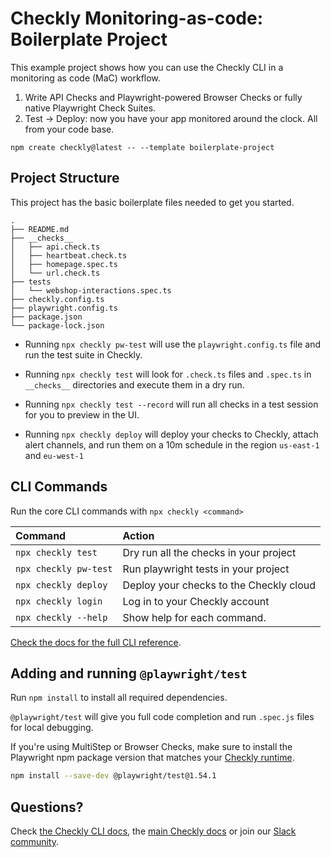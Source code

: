 # Checkly Monitoring-as-code: Boilerplate Project

This example project shows how you can use the Checkly CLI in a monitoring as code (MaC) workflow.

1. Write API Checks and Playwright-powered Browser Checks or fully native Playwright Check Suites.
2. Test -> Deploy: now you have your app monitored around the clock. All from your code base.

```
npm create checkly@latest -- --template boilerplate-project
```

## Project Structure

This project has the basic boilerplate files needed to get you started.

```
.
├── README.md
├── __checks__
│   ├── api.check.ts
│   ├── heartbeat.check.ts
│   ├── homepage.spec.ts
│   └── url.check.ts
├── tests
│   └── webshop-interactions.spec.ts
├── checkly.config.ts
├── playwright.config.ts
├── package.json
└── package-lock.json
```
- Running `npx checkly pw-test` will use the `playwright.config.ts` file and run the test suite in Checkly.

- Running `npx checkly test` will look for `.check.ts` files and `.spec.ts` in `__checks__` directories and execute them in a dry run.

- Running `npx checkly test --record` will run all checks in a test session for you to preview in the UI.

- Running `npx checkly deploy` will deploy your checks to Checkly, attach alert channels, and run them on a 10m schedule in the
region `us-east-1` and `eu-west-1`

## CLI Commands

Run the core CLI commands with `npx checkly <command>`

| Command              | Action                                           |
|:---------------------|:-------------------------------------------------|
| `npx checkly test`   | Dry run all the checks in your project           |
| `npx checkly pw-test`| Run playwright tests in your project             |
| `npx checkly deploy` | Deploy your checks to the Checkly cloud          |
| `npx checkly login`  | Log in to your Checkly account                   |
| `npx checkly --help` | Show help for each command.                      |

[Check the docs for the full CLI reference](https://www.checklyhq.com/docs/cli/command-line-reference/).

## Adding and running `@playwright/test`

Run `npm install` to install all required dependencies.

 `@playwright/test` will give you full code completion and run `.spec.js` files for local debugging.

If you're using MultiStep or Browser Checks, make sure to install the Playwright npm package version that matches your [Checkly runtime](https://www.checklyhq.com/docs/cli/npm-packages/).

```bash
npm install --save-dev @playwright/test@1.54.1
```

## Questions?

Check [the Checkly CLI docs](https://www.checklyhq.com/docs/cli/), the [main Checkly docs](https://checklyhq.com/docs) or
join our [Slack community](https://checklyhq.com/slack).
